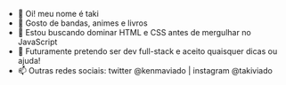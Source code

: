 - 👋 Oi! meu nome é taki
- 👀 Gosto de bandas, animes e livros
- 🌱 Estou buscando dominar HTML e CSS antes de mergulhar no JavaScript
- 💞️ Futuramente pretendo ser dev full-stack e aceito quaisquer dicas ou ajuda!
- 📫 Outras redes sociais: twitter @kenmaviado | instagram @takiviado

<!---
whotftaki/whotftaki is a ✨ special ✨ repository because its `README.md` (this file) appears on your GitHub profile.
You can click the Preview link to take a look at your changes.
--->
